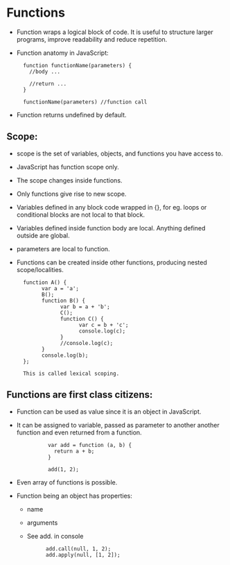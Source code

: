 Functions
=========

- Function wraps a logical block of code. It is useful to structure larger programs, improve readability and reduce repetition.
- Function anatomy in JavaScript:

        function functionName(parameters) {
          //body ...
        
          //return ...	
        }
        
        functionName(parameters) //function call

- Function returns undefined by default.

## Scope:
- scope is the set of variables, objects, and functions you have access to.
- JavaScript has function scope only.
- The scope changes inside functions.
- Only functions give rise to new scope.
- Variables defined in any block code wrapped in {}, for eg. loops or conditional blocks are not local to that block.
- Variables defined inside function body are local. Anything defined outside are global.
- parameters are local to function.
- Functions can be created inside other functions, producing nested scope/localities.

        function A() {
	          var a = 'a';
	          B();
	          function B() {
		            var b = a + 'b';
		            C();
		            function C() {
			              var c = b + 'c';
			              console.log(c);
		            }
		            //console.log(c);
	          }
	          console.log(b);
        };
        
        This is called lexical scoping.
    		
	
## Functions are first class citizens:
- Function can be used as value since it is an object in JavaScript.
- It can be assigned to variable, passed as parameter to another another function and even returned from a function.

				var add = function (a, b) {
				  return a + b;
				}
				
				add(1, 2);

- Even array of functions is possible.
- Function being an object has properties:
	- name
	- arguments
	- See add. in console

				add.call(null, 1, 2);
				add.apply(null, [1, 2]);
